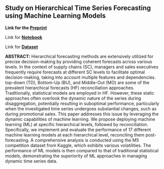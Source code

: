 ## Study on Hierarchical Time Series Forecasting using Machine Learning Models

**Link for the [**Preprint**](http://dx.doi.org/10.21203/rs.3.rs-4991584/v1)**

Link for [**Notebook**](https://www.kaggle.com/code/rudhirmahalik/hts-notebook)

Link for [**Dataset**](https://www.kaggle.com/competitions/m5-forecasting-accuracy/data)

 

**ABSTRACT:**
Hierarchical forecasting methods are extensively utilized for precise decision-making by providing coherent forecasts across various levels. In the context of supply chains (SC), managers and sales executives frequently require forecasts at different SC levels to facilitate optimal decision-making, taking into account multiple features and dependencies. top-down (TD), Bottom-Up (BU), and Middle-Out (MO) are some of the prevalent hierarchical forecasts (HF) reconciliation approaches. Traditionally, statistical models are employed in HF. However, these static approaches often overlook the dynamic nature of the series during disaggregation, potentially resulting in suboptimal performance, particularly when the investigated time series undergoes substantial changes, such as during promotional sales.
This paper addresses this issue by leveraging the dynamic capabilities of machine learning. We propose deploying machine learning (ML) at specific hierarchical levels, followed by reconciliation. Specifically, we implement and evaluate the performance of 17 different machine learning models at each hierarchical level, reconciling them post-forecasting. A comprehensive analysis is conducted using the M5 competition dataset from Kaggle, which exhibits various volatilities. The performance of ML models is then compared to that of traditional statistical models, demonstrating the superiority of ML approaches in managing dynamic time series data.

